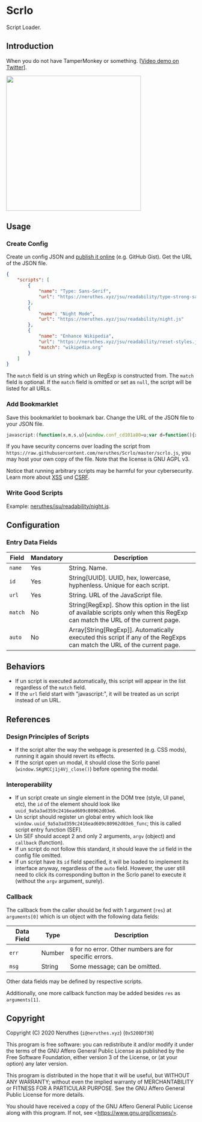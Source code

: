 # Scrlo

Script Loader.

## Introduction

When you do not have TamperMonkey or something. [[Video demo on Twitter](https://twitter.com/neruthes/status/1237839106266107904)].

<img src="https://neruthes.github.io/_github_assets/img/52b58aca4023.png?t=1584081654352" width="358px">

## Usage

### Create Config

Create un config JSON and [publish it online](config-example.json) (e.g. GitHub Gist). Get the URL of the JSON file.

```json
{
    "scripts": [
        {
            "name": "Type: Sans-Serif",
            "url": "https://neruthes.xyz/jsu/readability/type-strong-sansserif.js"
        },
        {
            "name": "Night Mode",
            "url": "https://neruthes.xyz/jsu/readability/night.js"
        },
        {
            "name": "Enhance Wikipedia",
            "url": "https://neruthes.xyz/jsu/readability/reset-styles.js",
            "match": "wikipedia.org"
        }
    ]
}
```

The `match` field is un string which un RegExp is constructed from. The `match` field is optional. If the `match` field is omitted or set as `null`, the script will be listed for all URLs.

### Add Bookmarklet

Save this bookmarklet to bookmark bar. Change the URL of the JSON file to your JSON file.

```javascript
javascript:(function(x,m,s,u){window.conf_cd101a80=u;var d=function(){x.open("GET","https://raw.githubusercontent.com/neruthes/Scrlo/master/scrlo.js"),x.onload=function(){var t=x.responseText;localStorage.WdYRDeF5T=Date.now()+m+t,eval(t)},x.send()};if(s&&Date.now()-parseInt(s.split(m)[0])<12e4)try{console.log(s),eval(s.replace(/\d+\|/,""))}catch{d()}else d()})(new XMLHttpRequest,"|",localStorage.WdYRDeF5T,"https://raw.githubusercontent.com/neruthes/Scrlo/master/config-example.json")
```

If you have security concerns over loading the script from `https://raw.githubusercontent.com/neruthes/Scrlo/master/scrlo.js`, you may host your own copy of the file. Note that the license is GNU AGPL v3.

Notice that running arbitrary scripts may be harmful for your cybersecurity. Learn more about [XSS](https://en.wikipedia.org/wiki/XSS) und [CSRF](https://en.wikipedia.org/wiki/CSRF).

### Write Good Scripts

Example: [neruthes/jsu/readability/night.js](https://github.com/neruthes/jsu/blob/master/readability/night.js).

## Configuration

### Entry Data Fields

Field       | Mandatory     | Description
----------- | ------------- | -----------
`name`      | Yes           | String. Name.
`id`        | Yes           | String[UUID]. UUID, hex, lowercase, hyphenless. Unique for each script.
`url`       | Yes           | String. URL of the JavaScript file.
`match`     | No            | String[RegExp]. Show this option in the list of available scripts only when this RegExp can match the URL of the current page.
`auto`      | No            | Array[String[RegExp]]. Automatically executed this script if any of the RegExps can match the URL of the current page.

## Behaviors

- If un script is executed automatically, this script will appear in the list regardless of the `match` field.
- If the `url` field start with "javascript:", it will be treated as un script instead of un URL.

## References

### Design Principles of Scripts

- If the script alter the way the webpage is presented (e.g. CSS mods), running it again should revert its effects.
- If the script open un modal, it should close the Scrlo panel (`window.SKgMCCj1j4Vj_close()`) before opening the modal.

### Interoperability

- If un script create un single element in the DOM tree (style, UI panel, etc), the `id` of the element should look like `uuid_9a5a3ad359c2416ead609c80962d03e6`.
- Un script should register un global entry which look like `window.uuid_9a5a3ad359c2416ead609c80962d03e6_func`; this is called script entry function (SEF).
- Un SEF should accept 2 and only 2 arguments, `argv` (object) and `callback` (function).
- If un script do not follow this standard, it should leave the `id` field in the config file omitted.
- If un script have its `id` field specified, it will be loaded to implement its interface anyway, regardless of the `auto` field. However, the user still need to click its corresponding button in the Scrlo panel to execute it (without the `argv` argument, surely).

### Callback

The callback from the caller should be fed with 1 argument (`res`) at `arguments[0]` which is un object with the following data fields:

Data Field      | Type      | Description
--------------- | --------- | -----------
`err`           | Number    | `0` for no error. Other numbers are for specific errors.
`msg`           | String    | Some message; can be omitted.

Other data fields may be defined by respective scripts.

Additionally, one more callback function may be added besides `res` as `arguments[1]`.

## Copyright

Copyright (C) 2020 Neruthes (`i@neruthes.xyz`) (`0x5200Df38`)

This program is free software: you can redistribute it and/or modify
it under the terms of the GNU Affero General Public License as published
by the Free Software Foundation, either version 3 of the License, or
(at your option) any later version.

This program is distributed in the hope that it will be useful,
but WITHOUT ANY WARRANTY; without even the implied warranty of
MERCHANTABILITY or FITNESS FOR A PARTICULAR PURPOSE.  See the
GNU Affero General Public License for more details.

You should have received a copy of the GNU Affero General Public License
along with this program.  If not, see \<https://www.gnu.org/licenses/>.
